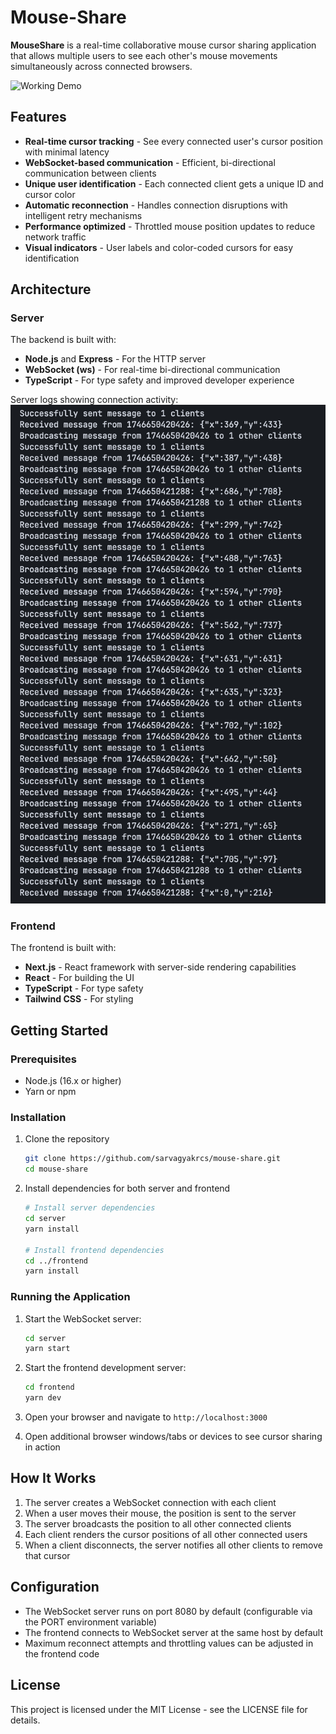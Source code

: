 # Mouse-Share

**MouseShare** is a real-time collaborative mouse cursor sharing application that allows multiple users to see each other's mouse movements simultaneously across connected browsers.

![Working Demo](public/working-demo.gif)

## Features

- **Real-time cursor tracking** - See every connected user's cursor position with minimal latency
- **WebSocket-based communication** - Efficient, bi-directional communication between clients
- **Unique user identification** - Each connected client gets a unique ID and cursor color
- **Automatic reconnection** - Handles connection disruptions with intelligent retry mechanisms
- **Performance optimized** - Throttled mouse position updates to reduce network traffic
- **Visual indicators** - User labels and color-coded cursors for easy identification

## Architecture

### Server

The backend is built with:
- **Node.js** and **Express** - For the HTTP server
- **WebSocket (ws)** - For real-time bi-directional communication
- **TypeScript** - For type safety and improved developer experience

Server logs showing connection activity:
![WebSocket Server Logs](public/wss-server-logs.png)

### Frontend

The frontend is built with:
- **Next.js** - React framework with server-side rendering capabilities
- **React** - For building the UI
- **TypeScript** - For type safety
- **Tailwind CSS** - For styling

## Getting Started

### Prerequisites

- Node.js (16.x or higher)
- Yarn or npm

### Installation

1. Clone the repository
   ```bash
   git clone https://github.com/sarvagyakrcs/mouse-share.git
   cd mouse-share
   ```

2. Install dependencies for both server and frontend
   ```bash
   # Install server dependencies
   cd server
   yarn install
   
   # Install frontend dependencies
   cd ../frontend
   yarn install
   ```

### Running the Application

1. Start the WebSocket server:
   ```bash
   cd server
   yarn start
   ```

2. Start the frontend development server:
   ```bash
   cd frontend
   yarn dev
   ```

3. Open your browser and navigate to `http://localhost:3000`

4. Open additional browser windows/tabs or devices to see cursor sharing in action

## How It Works

1. The server creates a WebSocket connection with each client
2. When a user moves their mouse, the position is sent to the server
3. The server broadcasts the position to all other connected clients
4. Each client renders the cursor positions of all other connected users
5. When a client disconnects, the server notifies all other clients to remove that cursor

## Configuration

- The WebSocket server runs on port 8080 by default (configurable via the PORT environment variable)
- The frontend connects to WebSocket server at the same host by default
- Maximum reconnect attempts and throttling values can be adjusted in the frontend code

## License

This project is licensed under the MIT License - see the LICENSE file for details. 